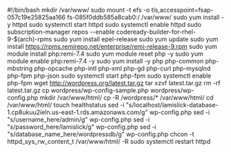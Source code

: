 #!/bin/bash
mkdir /var/www/
sudo mount -t efs -o tls,accesspoint=fsap-057c19e25825aa166 fs-085f0ddb585a8cab0:/ /var/www/
sudo yum install -y httpd 
sudo systemctl start httpd
sudo systemctl enable httpd
sudo subscription-manager repos --enable codeready-builder-for-rhel-9-$(arch)-rpms
sudo yum install epel-release
sudo yum update
sudo yum install https://rpms.remirepo.net/enterprise/remi-release-9.rpm
sudo yum module install php:remi-7.4
sudo yum module reset php -y
sudo yum module enable php:remi-7.4 -y
sudo yum install -y php php-common php-mbstring php-opcache php-intl php-xml php-gd php-curl php-mysqlnd php-fpm php-json
sudo systemctl start php-fpm
sudo systemctl enable php-fpm
wget http://wordpress.org/latest.tar.gz
tar xzvf latest.tar.gz
rm -rf latest.tar.gz
cp wordpress/wp-config-sample.php wordpress/wp-config.php
mkdir /var/www/html/
cp -R /wordpress/* /var/www/html/
cd /var/www/html/
touch healthstatus
sed -i "s/localhost/lamislick-database-1.cp8ukuu2ieln.us-east-1.rds.amazonaws.com/g" wp-config.php 
sed -i "s/username_here/admin/g" wp-config.php 
sed -i "s/password_here/lamislick/g" wp-config.php 
sed -i "s/database_name_here/wordpressdb/g" wp-config.php 
chcon -t httpd_sys_rw_content_t /var/www/html/ -R
sudo systemctl restart httpd









